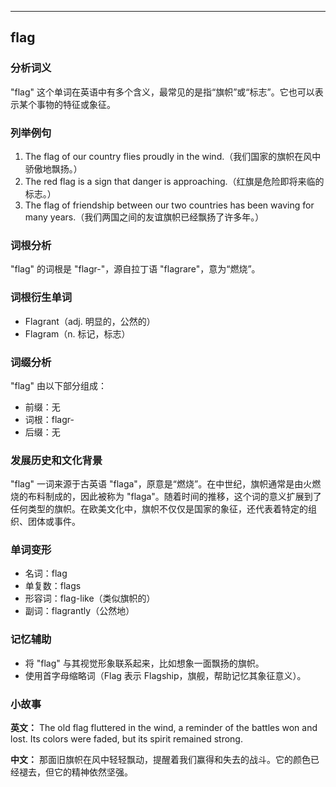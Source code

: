 
---------------
## flag
### 分析词义
"flag" 这个单词在英语中有多个含义，最常见的是指“旗帜”或“标志”。它也可以表示某个事物的特征或象征。

### 列举例句
1. The flag of our country flies proudly in the wind.（我们国家的旗帜在风中骄傲地飘扬。）
2. The red flag is a sign that danger is approaching.（红旗是危险即将来临的标志。）
3. The flag of friendship between our two countries has been waving for many years.（我们两国之间的友谊旗帜已经飘扬了许多年。）

### 词根分析
"flag" 的词根是 "flagr-"，源自拉丁语 "flagrare"，意为“燃烧”。

### 词根衍生单词
- Flagrant（adj. 明显的，公然的）
- Flagram（n. 标记，标志）

### 词缀分析
"flag" 由以下部分组成：
- 前缀：无
- 词根：flagr-
- 后缀：无

### 发展历史和文化背景
"flag" 一词来源于古英语 "flaga"，原意是“燃烧”。在中世纪，旗帜通常是由火燃烧的布料制成的，因此被称为 "flaga"。随着时间的推移，这个词的意义扩展到了任何类型的旗帜。在欧美文化中，旗帜不仅仅是国家的象征，还代表着特定的组织、团体或事件。

### 单词变形
- 名词：flag
- 单复数：flags
- 形容词：flag-like（类似旗帜的）
- 副词：flagrantly（公然地）

### 记忆辅助
- 将 "flag" 与其视觉形象联系起来，比如想象一面飘扬的旗帜。
- 使用首字母缩略词（Flag 表示 Flagship，旗舰，帮助记忆其象征意义）。

### 小故事
**英文：** The old flag fluttered in the wind, a reminder of the battles won and lost. Its colors were faded, but its spirit remained strong.

**中文：** 那面旧旗帜在风中轻轻飘动，提醒着我们赢得和失去的战斗。它的颜色已经褪去，但它的精神依然坚强。

